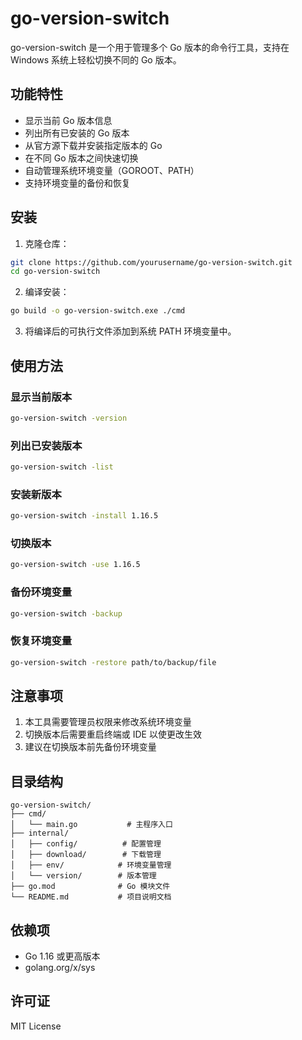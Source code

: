 # go-version-switch

go-version-switch 是一个用于管理多个 Go 版本的命令行工具，支持在 Windows 系统上轻松切换不同的 Go 版本。

## 功能特性

- 显示当前 Go 版本信息
- 列出所有已安装的 Go 版本
- 从官方源下载并安装指定版本的 Go
- 在不同 Go 版本之间快速切换
- 自动管理系统环境变量（GOROOT、PATH）
- 支持环境变量的备份和恢复

## 安装

1. 克隆仓库：
```bash
git clone https://github.com/yourusername/go-version-switch.git
cd go-version-switch
```

2. 编译安装：
```bash
go build -o go-version-switch.exe ./cmd
```

3. 将编译后的可执行文件添加到系统 PATH 环境变量中。

## 使用方法

### 显示当前版本
```bash
go-version-switch -version
```

### 列出已安装版本
```bash
go-version-switch -list
```

### 安装新版本
```bash
go-version-switch -install 1.16.5
```

### 切换版本
```bash
go-version-switch -use 1.16.5
```

### 备份环境变量
```bash
go-version-switch -backup
```

### 恢复环境变量
```bash
go-version-switch -restore path/to/backup/file
```

## 注意事项

1. 本工具需要管理员权限来修改系统环境变量
2. 切换版本后需要重启终端或 IDE 以使更改生效
3. 建议在切换版本前先备份环境变量

## 目录结构

```
go-version-switch/
├── cmd/
│   └── main.go           # 主程序入口
├── internal/
│   ├── config/          # 配置管理
│   ├── download/        # 下载管理
│   ├── env/            # 环境变量管理
│   └── version/        # 版本管理
├── go.mod              # Go 模块文件
└── README.md           # 项目说明文档
```

## 依赖项

- Go 1.16 或更高版本
- golang.org/x/sys

## 许可证

MIT License 
